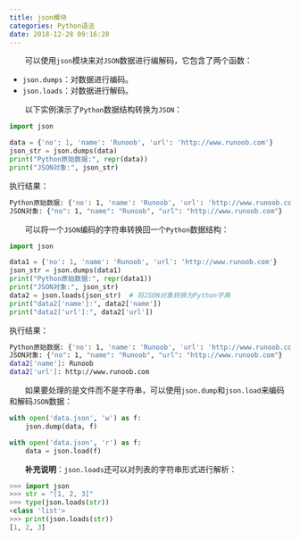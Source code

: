 ```yaml
---
title: json模块
categories: Python语法
date: 2018-12-28 09:16:28
---
```

&emsp;&emsp;可以使用`json`模块来对`JSON`数据进行编解码，它包含了两个函数：<!--more-->

- `json.dumps`：对数据进行编码。
- `json.loads`：对数据进行解码。

&emsp;&emsp;以下实例演示了`Python`数据结构转换为`JSON`：

``` python
import json

data = {'no': 1, 'name': 'Runoob', 'url': 'http://www.runoob.com'}
json_str = json.dumps(data)
print("Python原始数据:", repr(data))
print("JSON对象:", json_str)
```

执行结果：

``` bash
Python原始数据: {'no': 1, 'name': 'Runoob', 'url': 'http://www.runoob.com'}
JSON对象: {"no": 1, "name": "Runoob", "url": "http://www.runoob.com"}
```

&emsp;&emsp;可以将一个`JSON`编码的字符串转换回一个`Python`数据结构：

``` python
import json

data1 = {'no': 1, 'name': 'Runoob', 'url': 'http://www.runoob.com'}
json_str = json.dumps(data1)
print("Python原始数据:", repr(data1))
print("JSON对象:", json_str)
data2 = json.loads(json_str)  # 将JSON对象转换为Python字典
print("data2['name']:", data2['name'])
print("data2['url']:", data2['url'])
```

执行结果：

``` bash
Python原始数据: {'no': 1, 'name': 'Runoob', 'url': 'http://www.runoob.com'}
JSON对象: {"no": 1, "name": "Runoob", "url": "http://www.runoob.com"}
data2['name']: Runoob
data2['url']: http://www.runoob.com
```

&emsp;&emsp;如果要处理的是文件而不是字符串，可以使用`json.dump`和`json.load`来编码和解码`JSON`数据：

``` python
with open('data.json', 'w') as f:
    json.dump(data, f)

with open('data.json', 'r') as f:
    data = json.load(f)
```

&emsp;&emsp;**补充说明**：`json.loads`还可以对列表的字符串形式进行解析：

``` python
>>> import json
>>> str = "[1, 2, 3]"
>>> type(json.loads(str))
<class 'list'>
>>> print(json.loads(str))
[1, 2, 3]
```